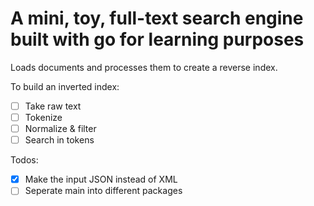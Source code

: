# A mini, toy, full-text search engine built with go for learning purposes

Loads documents and processes them to create a reverse index.

To build an inverted index:

- [ ] Take raw text
- [ ] Tokenize
- [ ] Normalize & filter
- [ ] Search in tokens

Todos:

- [x] Make the input JSON instead of XML
- [ ] Seperate main into different packages
